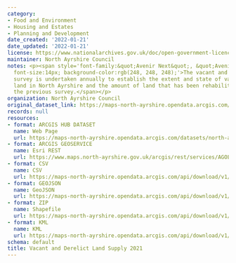 ```yaml
---
category:
- Food and Environment
- Housing and Estates
- Planning and Development
date_created: '2022-01-21'
date_updated: '2022-01-21'
license: https://www.nationalarchives.gov.uk/doc/open-government-licence/version/3/
maintainer: North Ayrshire Council
notes: <p><span style='font-family:&quot;Avenir Next&quot;, &quot;Avenir Next&quot;;
  font-size:14px; background-color:rgb(248, 248, 248);'>The vacant and derelict land
  survey is undertaken annually to establish the extent and state of vacant and derelict
  land in North Ayrshire and the amount of land that has been rehabilitated since
  the previous survey.</span></p>
organization: North Ayrshire Council
original_dataset_link: https://maps-north-ayrshire.opendata.arcgis.com/datasets/north-ayrshire::vacant-and-derelict-land-supply-2021
records: null
resources:
- format: ARCGIS HUB DATASET
  name: Web Page
  url: https://maps-north-ayrshire.opendata.arcgis.com/datasets/north-ayrshire::vacant-and-derelict-land-supply-2021
- format: ARCGIS GEOSERVICE
  name: Esri REST
  url: https://www.maps.north-ayrshire.gov.uk/arcgis/rest/services/AGOL/Open_Data_Portal2/FeatureServer/70
- format: CSV
  name: CSV
  url: https://maps-north-ayrshire.opendata.arcgis.com/api/download/v1/items/f4c91d2a83db449c97909eb6128d4cea/csv?layers=70
- format: GEOJSON
  name: GeoJSON
  url: https://maps-north-ayrshire.opendata.arcgis.com/api/download/v1/items/f4c91d2a83db449c97909eb6128d4cea/geojson?layers=70
- format: ZIP
  name: Shapefile
  url: https://maps-north-ayrshire.opendata.arcgis.com/api/download/v1/items/f4c91d2a83db449c97909eb6128d4cea/shapefile?layers=70
- format: KML
  name: KML
  url: https://maps-north-ayrshire.opendata.arcgis.com/api/download/v1/items/f4c91d2a83db449c97909eb6128d4cea/kml?layers=70
schema: default
title: Vacant and Derelict Land Supply 2021
---
```

